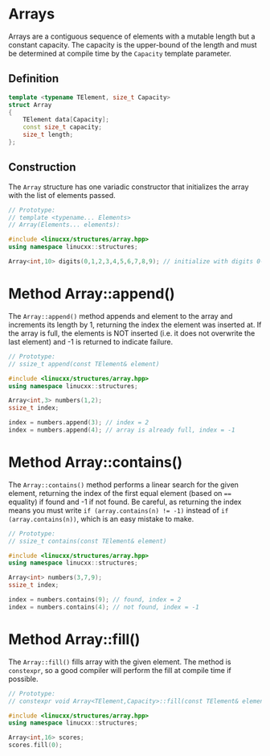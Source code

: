 # Arrays
Arrays are a contiguous sequence of elements with a mutable length but a constant capacity. 
The capacity is the upper-bound of the length and must be determined at compile time by the `Capacity` template parameter.

## Definition
```cpp
template <typename TElement, size_t Capacity>
struct Array
{
    TElement data[Capacity];
    const size_t capacity;
    size_t length;
};
```

## Construction
The `Array` structure has one variadic constructor that initializes the array with the list of elements passed.

```cpp
// Prototype:
// template <typename... Elements>
// Array(Elements... elements): 

#include <linucxx/structures/array.hpp>
using namespace linucxx::structures;

Array<int,10> digits(0,1,2,3,4,5,6,7,8,9); // initialize with digits 0-9
```

# Method Array::append()
The `Array::append()` method appends and element to the array and increments its length by 1, returning the index the element was inserted at.
If the array is full, the elements is NOT inserted (i.e. it does not overwrite the last element) and -1 is returned to indicate failure.

```cpp
// Prototype:
// ssize_t append(const TElement& element)

#include <linucxx/structures/array.hpp>
using namespace linucxx::structures;

Array<int,3> numbers(1,2);
ssize_t index;

index = numbers.append(3); // index = 2
index = numbers.append(4); // array is already full, index = -1
```

# Method Array::contains()
The `Array::contains()` method performs a linear search for the given element, returning the index of the first equal element (based on `==` equality) if found
and -1 if not found. Be careful, as returning the index means you must write `if (array.contains(n) != -1)` instead of `if (array.contains(n))`, which is an easy
mistake to make.

```cpp
// Prototype:
// ssize_t contains(const TElement& element)

#include <linucxx/structures/array.hpp>
using namespace linucxx::structures;

Array<int> numbers(3,7,9);
ssize_t index;

index = numbers.contains(9); // found, index = 2
index = numbers.contains(4); // not found, index = -1
```

# Method Array::fill()
The `Array::fill()` fills array with the given element. The method is `constexpr`, so a good compiler will perform the fill at compile time if possible.

```cpp
// Prototype:
// constexpr void Array<TElement,Capacity>::fill(const TElement& element)

#include <linucxx/structures/array.hpp>
using namespace linucxx::structures;

Array<int,16> scores;
scores.fill(0);
```
